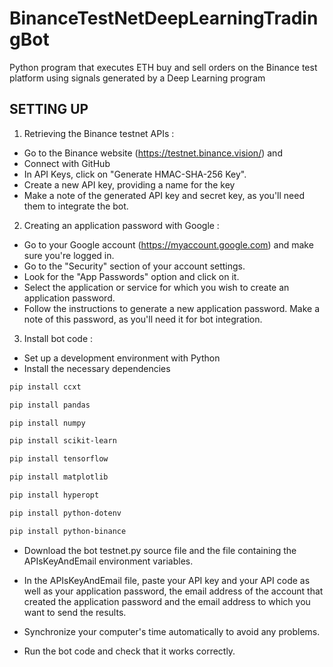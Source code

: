 # BinanceTestNetDeepLearningTradingBot
Python program that executes ETH buy and sell orders on the Binance test platform using signals generated by a Deep Learning program

## SETTING UP

1.	Retrieving the Binance testnet APIs :
- Go to the Binance website (https://testnet.binance.vision/) and
- Connect with GitHub
- In API Keys, click on "Generate HMAC-SHA-256 Key".  
- Create a new API key, providing a name for the key
- Make a note of the generated API key and secret key, as you'll need them to integrate the bot.
 
 
2.	Creating an application password with Google :
- Go to your Google account (https://myaccount.google.com) and make sure you're logged in.
- Go to the "Security" section of your account settings.
- Look for the "App Passwords" option and click on it.
- Select the application or service for which you wish to create an application password.
- Follow the instructions to generate a new application password. Make a note of this password, as you'll need it for bot integration.
 
3.	Install bot code :

- Set up a development environment with Python
- Install the necessary dependencies

```sh
pip install ccxt
```
```sh
pip install pandas
```
```sh
pip install numpy
```
```sh
pip install scikit-learn
```
```sh
pip install tensorflow
```
```sh
pip install matplotlib
```
```sh
pip install hyperopt
```
```sh
pip install python-dotenv
```
```sh
pip install python-binance
```

- Download the bot testnet.py source file and the file containing the APIsKeyAndEmail environment variables.


- In the APIsKeyAndEmail file, paste your API key and your API code as well as your application password, the email address of the account that created the application password and the email address to which you want to send the results. 

- Synchronize your computer's time automatically to avoid any problems.

- Run the bot code and check that it works correctly.
